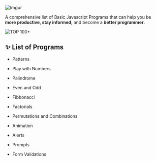 ![Imgur](https://drive.google.com/drive/folders/0B8lIoDfdqJ1bRGxCZ3NmXy10ODg)

A comprehensive list of Basic Javascript Programs that can help you be **more productive, stay informed**, and become a **better programmer**. 

![TOP 100+](https://img.shields.io/badge/TOP-100+-lightgray.svg)


## ✨ List of Programs

- Patterns

- Play with Numbers

- Palindrome

- Even and Odd

- Fibbonacci

- Factorials

- Permutations and Combinations

- Animation

- Alerts

- Prompts

- Form Validations
